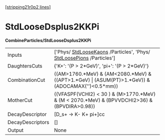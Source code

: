 [[stripping21r0p2 lines]](./stripping21r0p2-commonparticles)

# StdLooseDsplus2KKPi

**CombineParticles/StdLooseDsplus2KKPi**

|                  |                                                                                                                                              |
|------------------|----------------------------------------------------------------------------------------------------------------------------------------------|
| Inputs           | ['Phys/ [StdLooseKaons](./stripping21r0p2-stdloosekaons) /Particles', 'Phys/ [StdLoosePions](./stripping21r0p2-stdloosepions) /Particles'] |
| DaughtersCuts    | {'K+': '(P \> 2\*GeV)', 'pi+': '(P \> 2\*GeV)'}                                                                                              |
| CombinationCut   | ((AM\>1760.\*MeV) & (AM\<2080.\*MeV) & ((APT\>1.\*GeV) \| (ASUM(PT)\>1.\*GeV)) & (ADOCAMAX('')\<0.5\*mm))                                    |
| MotherCut        | ((VFASPF(VCHI2) \< 30 ) & (M\>1770.\*MeV) & (M \< 2070.\*MeV) & (BPVVDCHI2\>36) & (BPVDIRA\>0.98))                                           |
| DecayDescriptor  | [D_s+ -\> K- K+ pi+]cc                                                                                                                     |
| DecayDescriptors | []                                                                                                                                         |
| Output           | None                                                                                                                                         |
